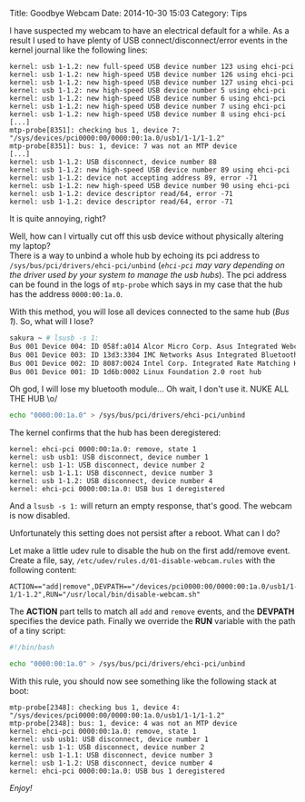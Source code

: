 Title: Goodbye Webcam
Date: 2014-10-30 15:03
Category: Tips

I have suspected my webcam to have an electrical default for a while. As a result I used to have plenty of USB connect/disconnect/error events in the kernel journal like the following lines:

```
kernel: usb 1-1.2: new full-speed USB device number 123 using ehci-pci
kernel: usb 1-1.2: new high-speed USB device number 126 using ehci-pci
kernel: usb 1-1.2: new high-speed USB device number 127 using ehci-pci
kernel: usb 1-1.2: new high-speed USB device number 5 using ehci-pci
kernel: usb 1-1.2: new high-speed USB device number 6 using ehci-pci
kernel: usb 1-1.2: new high-speed USB device number 7 using ehci-pci
kernel: usb 1-1.2: new high-speed USB device number 8 using ehci-pci
[...]
mtp-probe[8351]: checking bus 1, device 7: "/sys/devices/pci0000:00/0000:00:1a.0/usb1/1-1/1-1.2"
mtp-probe[8351]: bus: 1, device: 7 was not an MTP device
[...]
kernel: usb 1-1.2: USB disconnect, device number 88
kernel: usb 1-1.2: new high-speed USB device number 89 using ehci-pci
kernel: usb 1-1.2: device not accepting address 89, error -71
kernel: usb 1-1.2: new high-speed USB device number 90 using ehci-pci
kernel: usb 1-1.2: device descriptor read/64, error -71
kernel: usb 1-1.2: device descriptor read/64, error -71
```

It is quite annoying, right?

Well, how can I virtually cut off this usb device without physically altering my laptop?  
There is a way to unbind a whole hub by echoing its pci address to `/sys/bus/pci/drivers/ehci-pci/unbind` (_`ehci-pci` may vary depending on the driver used by your system to manage the usb hubs_). The pci address can be found in the logs of `mtp-probe` which says in my case that the hub has the address `0000:00:1a.0`.

With this method, you will lose all devices connected to the same hub (_Bus 1_). So, what will I lose?

``` bash
sakura ~ # lsusb -s 1:
Bus 001 Device 004: ID 058f:a014 Alcor Micro Corp. Asus Integrated Webcam
Bus 001 Device 003: ID 13d3:3304 IMC Networks Asus Integrated Bluetooth module [AR3011]
Bus 001 Device 002: ID 8087:0024 Intel Corp. Integrated Rate Matching Hub
Bus 001 Device 001: ID 1d6b:0002 Linux Foundation 2.0 root hub
```

Oh god, I will lose my bluetooth module... Oh wait, I don't use it. NUKE ALL THE HUB \o/

``` bash
echo "0000:00:1a.0" > /sys/bus/pci/drivers/ehci-pci/unbind
```

The kernel confirms that the hub has been deregistered:

```
kernel: ehci-pci 0000:00:1a.0: remove, state 1
kernel: usb usb1: USB disconnect, device number 1
kernel: usb 1-1: USB disconnect, device number 2
kernel: usb 1-1.1: USB disconnect, device number 3
kernel: usb 1-1.2: USB disconnect, device number 4
kernel: ehci-pci 0000:00:1a.0: USB bus 1 deregistered
```

And a `lsusb -s 1:` will return an empty response, that's good. The webcam is now disabled.

Unfortunately this setting does not persist after a reboot. What can I do?

Let make a little udev rule to disable the hub on the first add/remove event. Create a file, say, `/etc/udev/rules.d/01-disable-webcam.rules` with the following content:

```
ACTION=="add|remove",DEVPATH=="/devices/pci0000:00/0000:00:1a.0/usb1/1-1/1-1.2",RUN="/usr/local/bin/disable-webcam.sh"
```

The **ACTION** part tells to match all `add` and `remove` events, and the **DEVPATH** specifies the device path. Finally we override the **RUN** variable with the path of a tiny script:

``` bash
#!/bin/bash

echo "0000:00:1a.0" > /sys/bus/pci/drivers/ehci-pci/unbind
```

With this rule, you should now see something like the following stack at boot:

```
mtp-probe[2348]: checking bus 1, device 4: "/sys/devices/pci0000:00/0000:00:1a.0/usb1/1-1/1-1.2"
mtp-probe[2348]: bus: 1, device: 4 was not an MTP device
kernel: ehci-pci 0000:00:1a.0: remove, state 1
kernel: usb usb1: USB disconnect, device number 1
kernel: usb 1-1: USB disconnect, device number 2
kernel: usb 1-1.1: USB disconnect, device number 3
kernel: usb 1-1.2: USB disconnect, device number 4
kernel: ehci-pci 0000:00:1a.0: USB bus 1 deregistered
```

_Enjoy!_
